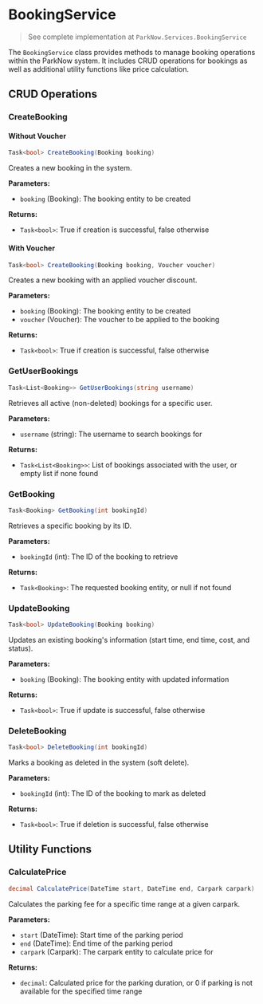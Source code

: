 # BookingService

> See complete implementation at `ParkNow.Services.BookingService`

The `BookingService` class provides methods to manage booking operations within the ParkNow system. It includes CRUD operations for bookings as well as additional utility functions like price calculation.

## CRUD Operations

### CreateBooking

#### Without Voucher
```csharp
Task<bool> CreateBooking(Booking booking)
```
Creates a new booking in the system.

**Parameters:**
- `booking` (Booking): The booking entity to be created

**Returns:**
- `Task<bool>`: True if creation is successful, false otherwise

#### With Voucher
```csharp
Task<bool> CreateBooking(Booking booking, Voucher voucher)
```
Creates a new booking with an applied voucher discount.

**Parameters:**
- `booking` (Booking): The booking entity to be created
- `voucher` (Voucher): The voucher to be applied to the booking

**Returns:**
- `Task<bool>`: True if creation is successful, false otherwise

### GetUserBookings
```csharp
Task<List<Booking>> GetUserBookings(string username)
```
Retrieves all active (non-deleted) bookings for a specific user.

**Parameters:**
- `username` (string): The username to search bookings for

**Returns:**
- `Task<List<Booking>>`: List of bookings associated with the user, or empty list if none found

### GetBooking
```csharp
Task<Booking> GetBooking(int bookingId)
```
Retrieves a specific booking by its ID.

**Parameters:**
- `bookingId` (int): The ID of the booking to retrieve

**Returns:**
- `Task<Booking>`: The requested booking entity, or null if not found

### UpdateBooking
```csharp
Task<bool> UpdateBooking(Booking booking)
```
Updates an existing booking's information (start time, end time, cost, and status).

**Parameters:**
- `booking` (Booking): The booking entity with updated information

**Returns:**
- `Task<bool>`: True if update is successful, false otherwise

### DeleteBooking
```csharp
Task<bool> DeleteBooking(int bookingId)
```
Marks a booking as deleted in the system (soft delete).

**Parameters:**
- `bookingId` (int): The ID of the booking to mark as deleted

**Returns:**
- `Task<bool>`: True if deletion is successful, false otherwise

## Utility Functions

### CalculatePrice
```csharp
decimal CalculatePrice(DateTime start, DateTime end, Carpark carpark)
```
Calculates the parking fee for a specific time range at a given carpark.

**Parameters:**
- `start` (DateTime): Start time of the parking period
- `end` (DateTime): End time of the parking period
- `carpark` (Carpark): The carpark entity to calculate price for

**Returns:**
- `decimal`: Calculated price for the parking duration, or 0 if parking is not available for the specified time range
